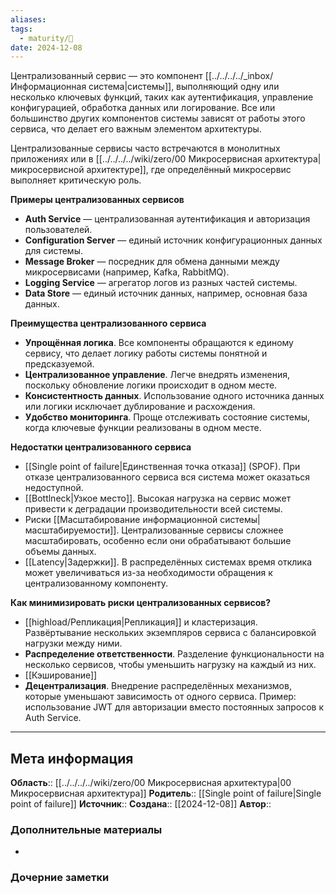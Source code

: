 ```yaml
---
aliases: 
tags:
  - maturity/🌱
date: 2024-12-08
---
```

Централизованный сервис — это компонент [[../../../../_inbox/Информационная система|системы]], выполняющий одну или несколько ключевых функций, таких как аутентификация, управление конфигурацией, обработка данных или логирование. Все или большинство других компонентов системы зависят от работы этого сервиса, что делает его важным элементом архитектуры.

Централизованные сервисы часто встречаются в монолитных приложениях или в [[../../../../wiki/zero/00 Микросервисная архитектура|микросервисной архитектуре]], где определённый микросервис выполняет критическую роль.

**Примеры централизованных сервисов**
- **Auth Service** — централизованная аутентификация и авторизация пользователей.
- **Configuration Server** — единый источник конфигурационных данных для системы.
- **Message Broker** — посредник для обмена данными между микросервисами (например, Kafka, RabbitMQ).
- **Logging Service** — агрегатор логов из разных частей системы.
- **Data Store** — единый источник данных, например, основная база данных.

**Преимущества централизованного сервиса**
- **Упрощённая логика**. Все компоненты обращаются к единому сервису, что делает логику работы системы понятной и предсказуемой.
- **Централизованное управление**. Легче внедрять изменения, поскольку обновление логики происходит в одном месте.
- **Консистентность данных**. Использование одного источника данных или логики исключает дублирование и расхождения.
- **Удобство мониторинга**. Проще отслеживать состояние системы, когда ключевые функции реализованы в одном месте.

**Недостатки централизованного сервиса**
- [[Single point of failure|Единственная точка отказа]] (SPOF). При отказе централизованного сервиса вся система может оказаться недоступной.
- [[Bottlneck|Узкое место]]. Высокая нагрузка на сервис может привести к деградации производительности всей системы.
- Риски [[Масштабирование информационной системы|масштабируемости]]. Централизованные сервисы сложнее масштабировать, особенно если они обрабатывают большие объемы данных.
- [[Latency|Задержки]]. В распределённых системах время отклика может увеличиваться из-за необходимости обращения к централизованному компоненту.

**Как минимизировать риски централизованных сервисов?**
- [[highload/Репликация|Репликация]] и кластеризация. Развёртывание нескольких экземпляров сервиса с балансировкой нагрузки между ними.
- **Распределение ответственности**. Разделение функциональности на несколько сервисов, чтобы уменьшить нагрузку на каждый из них.
- [[Кэширование]]
- **Децентрализация**. Внедрение распределённых механизмов, которые уменьшают зависимость от одного сервиса. Пример: использование JWT для авторизации вместо постоянных запросов к Auth Service.
***
## Мета информация
**Область**:: [[../../../../wiki/zero/00 Микросервисная архитектура|00 Микросервисная архитектура]]
**Родитель**:: [[Single point of failure|Single point of failure]]
**Источник**:: 
**Создана**:: [[2024-12-08]]
**Автор**:: 
### Дополнительные материалы
- 

### Дочерние заметки
<!-- QueryToSerialize: LIST FROM [[]] WHERE contains(Родитель, this.file.link) or contains(parents, this.file.link) -->

